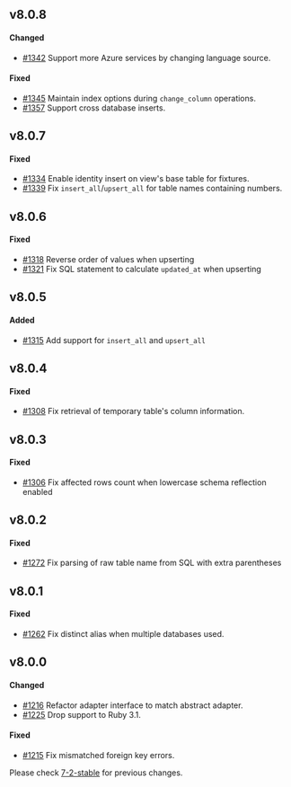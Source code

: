 ## v8.0.8

#### Changed

- [#1342](https://github.com/rails-sqlserver/activerecord-sqlserver-adapter/pull/1342) Support more Azure services by changing language source.

#### Fixed
- [#1345](https://github.com/rails-sqlserver/activerecord-sqlserver-adapter/pull/1345) Maintain index options during `change_column` operations.
- [#1357](https://github.com/rails-sqlserver/activerecord-sqlserver-adapter/pull/1357) Support cross database inserts.

## v8.0.7

#### Fixed

- [#1334](https://github.com/rails-sqlserver/activerecord-sqlserver-adapter/pull/1334) Enable identity insert on view's base table for fixtures.
- [#1339](https://github.com/rails-sqlserver/activerecord-sqlserver-adapter/pull/1339) Fix `insert_all`/`upsert_all` for table names containing numbers.

## v8.0.6

#### Fixed

- [#1318](https://github.com/rails-sqlserver/activerecord-sqlserver-adapter/pull/1318) Reverse order of values when upserting
- [#1321](https://github.com/rails-sqlserver/activerecord-sqlserver-adapter/pull/1321) Fix SQL statement to calculate `updated_at` when upserting

## v8.0.5

#### Added

- [#1315](https://github.com/rails-sqlserver/activerecord-sqlserver-adapter/pull/1315) Add support for `insert_all` and `upsert_all`

## v8.0.4

#### Fixed

- [#1308](https://github.com/rails-sqlserver/activerecord-sqlserver-adapter/pull/1308) Fix retrieval of temporary table's column information.

## v8.0.3

#### Fixed

- [#1306](https://github.com/rails-sqlserver/activerecord-sqlserver-adapter/pull/1306) Fix affected rows count when lowercase schema reflection enabled

## v8.0.2

#### Fixed

- [#1272](https://github.com/rails-sqlserver/activerecord-sqlserver-adapter/pull/1272) Fix parsing of raw table name from SQL with extra parentheses

## v8.0.1

#### Fixed

- [#1262](https://github.com/rails-sqlserver/activerecord-sqlserver-adapter/pull/1262) Fix distinct alias when multiple databases used.

## v8.0.0

#### Changed

- [#1216](https://github.com/rails-sqlserver/activerecord-sqlserver-adapter/pull/1216) Refactor adapter interface to match abstract adapter.
- [#1225](https://github.com/rails-sqlserver/activerecord-sqlserver-adapter/pull/1225) Drop support to Ruby 3.1.

#### Fixed

- [#1215](https://github.com/rails-sqlserver/activerecord-sqlserver-adapter/pull/1215) Fix mismatched foreign key errors.

Please check [7-2-stable](https://github.com/rails-sqlserver/activerecord-sqlserver-adapter/blob/7-2-stable/CHANGELOG.md) for previous changes.
